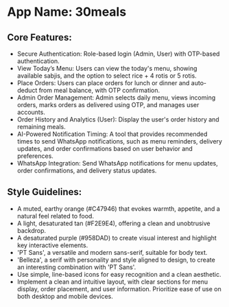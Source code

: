 # **App Name**: 30meals

## Core Features:

- Secure Authentication: Role-based login (Admin, User) with OTP-based authentication.
- View Today’s Menu: Users can view the today's menu, showing available sabjis, and the option to select rice + 4 rotis or 5 rotis.
- Place Orders: Users can place orders for lunch or dinner and auto-deduct from meal balance, with OTP confirmation.
- Admin Order Management: Admin selects daily menu, views incoming orders, marks orders as delivered using OTP, and manages user accounts.
- Order History and Analytics (User): Display the user's order history and remaining meals.
- AI-Powered Notification Timing: A tool that provides recommended times to send WhatsApp notifications, such as menu reminders, delivery updates, and order confirmations based on user behavior and preferences.
- WhatsApp Integration: Send WhatsApp notifications for menu updates, order confirmations, and delivery status updates.

## Style Guidelines:

- A muted, earthy orange (#C47946) that evokes warmth, appetite, and a natural feel related to food.
- A light, desaturated tan (#F2E9E4), offering a clean and unobtrusive backdrop.
- A desaturated purple (#958DAD) to create visual interest and highlight key interactive elements.
- 'PT Sans', a versatile and modern sans-serif, suitable for body text.
- 'Belleza', a serif with personality and style aligned to design, to create an interesting combination with 'PT Sans'.
- Use simple, line-based icons for easy recognition and a clean aesthetic.
- Implement a clean and intuitive layout, with clear sections for menu display, order placement, and user information. Prioritize ease of use on both desktop and mobile devices.